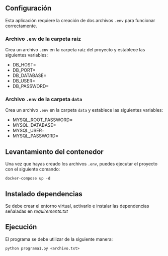 ## Configuración

Esta aplicación requiere la creación de dos archivos `.env` para funcionar correctamente.

### Archivo `.env` de la carpeta raíz

Crea un archivo `.env` en la carpeta raíz del proyecto y establece las siguientes variables:

- DB_HOST=
- DB_PORT=
- DB_DATABASE=
- DB_USER=
- DB_PASSWORD=

### Archivo `.env` de la carpeta `data`

Crea un archivo `.env` en la carpeta `data` y establece las siguientes variables:

- MYSQL_ROOT_PASSWORD=
- MYSQL_DATABASE=
- MYSQL_USER=
- MYSQL_PASSWORD=

## Levantamiento del contenedor

Una vez que hayas creado los archivos `.env`, puedes ejecutar el proyecto con el siguiente comando:

`docker-compose up -d`

## Instalado dependencias

Se debe crear el entorno virtual, activarlo e instalar las dependencias señaladas en _requirements.txt_

## Ejecución

El programa se debe utilizar de la siguiente manera:

`python programa1.py <archivo.txt>`
